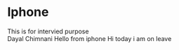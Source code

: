 # Iphone
This is for intervied purpose
<br>
Dayal  Chimnani
Hello from iphone
Hi today i am on leave
